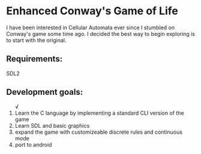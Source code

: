 <h1>Enhanced Conway's Game of Life </h1>

I have been interested in Cellular Automata ever since I stumbled on Conway's game some time ago. I decided the best way to begin exploring is to start with the original. 

<h2>Requirements:</h2>

SDL2

<h2>Development goals:</h2>

<ol>
√ <li>Learn the C language by implementing a standard CLI version of the game</li>
  <li>Learn SDL and basic graphics</li>
  <li>expand the game with customizeable discrete rules and continuous mode</li>
  <li>port to android</li>
</ol>

